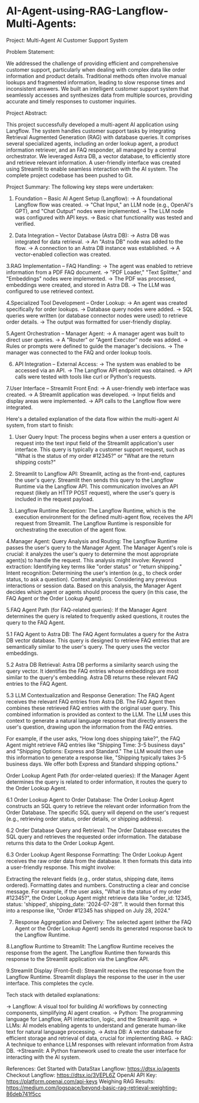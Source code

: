 # AI-Agent-using-RAG-Langflow-Multi-Agents:

Project: Multi-Agent AI Customer Support System

Problem Statement:

We addressed the challenge of providing efficient and comprehensive customer support, particularly when dealing with complex data like order information and product details. Traditional methods often involve manual lookups and fragmented information, leading to slow response times and inconsistent answers. We built an intelligent customer support system that seamlessly accesses and synthesizes data from multiple sources, providing accurate and timely responses to customer inquiries.

Project Abstract:

This project successfully developed a multi-agent AI application using Langflow. The system handles customer support tasks by integrating Retrieval Augmented Generation (RAG) with database queries. It comprises several specialized agents, including an order lookup agent, a product information retriever, and an FAQ responder, all managed by a central orchestrator. We leveraged Astra DB, a vector database, to efficiently store and retrieve relevant information. A user-friendly interface was created using Streamlit to enable seamless interaction with the AI system. The complete project codebase has been pushed to Git.

Project Summary:
The following key steps were undertaken:

1. Foundation – Basic AI Agent Setup (Langflow):
-> A foundational Langflow flow was created.
-> "Chat Input," an LLM node (e.g., OpenAI's GPT), and "Chat Output" nodes were implemented.
-> The LLM node was configured with API keys.
-> Basic chat functionality was tested and verified.

2. Data Integration – Vector Database (Astra DB):
-> Astra DB was integrated for data retrieval.
-> An "Astra DB" node was added to the flow.
-> A connection to an Astra DB instance was established.
-> A vector-enabled collection was created.

3.RAG Implementation – FAQ Handling:
-> The agent was enabled to retrieve information from a PDF FAQ document.
-> "PDF Loader," "Text Splitter," and "Embeddings" nodes were implemented.
-> The PDF was processed, embeddings were created, and stored in Astra DB.
-> The LLM was configured to use retrieved context.

4.Specialized Tool Development – Order Lookup:
-> An agent was created specifically for order lookups.
-> Database query nodes were added.
-> SQL queries were written (or database connector nodes were used) to retrieve order details.
-> The output was formatted for user-friendly display.

5.Agent Orchestration – Manager Agent:
-> A manager agent was built to direct user queries.
-> A "Router" or "Agent Executor" node was added.
-> Rules or prompts were defined to guide the manager's decisions.
-> The manager was connected to the FAQ and order lookup tools.

6. API Integration – External Access:
-> The system was enabled to be accessed via an API.
-> The Langflow API endpoint was obtained.
-> API calls were tested with tools like curl or Python's requests.

7.User Interface – Streamlit Front End:
-> A user-friendly web interface was created.
-> A Streamlit application was developed.
-> Input fields and display areas were implemented.
-> API calls to the Langflow flow were integrated.


Here's a detailed explanation of the data flow within the multi-agent AI system, from start to finish:

1. User Query Input:
The process begins when a user enters a question or request into the text input field of the Streamlit application's user interface. This query is typically a customer support request, such as "What is the status of my order #12345?" or "What are the return shipping costs?"

2. Streamlit to Langflow API:
Streamlit, acting as the front-end, captures the user's query.
Streamlit then sends this query to the Langflow Runtime via the Langflow API.
This communication involves an API request (likely an HTTP POST request), where the user's query is included in the request payload.

3. Langflow Runtime Reception:
The Langflow Runtime, which is the execution environment for the defined multi-agent flow, receives the API request from Streamlit.
The Langflow Runtime is responsible for orchestrating the execution of the agent flow.

4.Manager Agent: Query Analysis and Routing:
The Langflow Runtime passes the user's query to the Manager Agent.
The Manager Agent's role is crucial: it analyzes the user's query to determine the most appropriate agent(s) to handle the request.
This analysis might involve:
Keyword extraction: Identifying key terms like "order status" or "return shipping."
Intent recognition: Determining the user's intention (e.g., to check order status, to ask a question).
Context analysis: Considering any previous interactions or session data.
Based on this analysis, the Manager Agent decides which agent or agents should process the query (in this case, the FAQ Agent or the Order Lookup Agent).

5.FAQ Agent Path (for FAQ-related queries):
If the Manager Agent determines the query is related to frequently asked questions, it routes the query to the FAQ Agent.

5.1 FAQ Agent to Astra DB: The FAQ Agent formulates a query for the Astra DB vector database. This query is designed to retrieve FAQ entries that are semantically similar to the user's query. The query uses the vector embeddings.

5.2 Astra DB Retrieval: Astra DB performs a similarity search using the query vector. It identifies the FAQ entries whose embeddings are most similar to the query's embedding. Astra DB returns these relevant FAQ entries to the FAQ Agent.

5.3 LLM Contextualization and Response Generation: The FAQ Agent receives the relevant FAQ entries from Astra DB. The FAQ Agent then combines these retrieved FAQ entries with the original user query. This combined information is provided as context to the LLM. The LLM uses this context to generate a natural language response that directly answers the user's question, drawing upon the information from the FAQ entries.

For example, if the user asks, "How long does shipping take?", the FAQ Agent might retrieve FAQ entries like "Shipping Time: 3-5 business days" and "Shipping Options: Express and Standard." The LLM would then use this information to generate a response like, "Shipping typically takes 3-5 business days. We offer both Express and Standard shipping options."

Order Lookup Agent Path (for order-related queries):
If the Manager Agent determines the query is related to order information, it routes the query to the Order Lookup Agent.

6.1 Order Lookup Agent to Order Database: The Order Lookup Agent constructs an SQL query to retrieve the relevant order information from the Order Database. The specific SQL query will depend on the user's request (e.g., retrieving order status, order details, or shipping address).

6.2 Order Database Query and Retrieval: The Order Database executes the SQL query and retrieves the requested order information. The database returns this data to the Order Lookup Agent.

6.3 Order Lookup Agent Response Formatting: The Order Lookup Agent receives the raw order data from the database. It then formats this data into a user-friendly response. This might involve:

Extracting the relevant fields (e.g., order status, shipping date, items ordered).
Formatting dates and numbers.
Constructing a clear and concise message.
For example, if the user asks, "What is the status of my order #12345?", the Order Lookup Agent might retrieve data like "order_id: 12345, status: 'shipped', shipping_date: '2024-07-28'". It would then format this into a response like, "Order #12345 has shipped on July 28, 2024."

7. Response Aggregation and Delivery:
The selected agent (either the FAQ Agent or the Order Lookup Agent) sends its generated response back to the Langflow Runtime.

8.Langflow Runtime to Streamlit:
The Langflow Runtime receives the response from the agent.
The Langflow Runtime then forwards this response to the Streamlit application via the Langflow API.

9.Streamlit Display (Front-End):
Streamlit receives the response from the Langflow Runtime.
Streamlit displays the response to the user in the user interface. This completes the cycle.

Tech stack with detailed explanations:

-> Langflow: A visual tool for building AI workflows by connecting components, simplifying AI agent creation.
-> Python: The programming language for Langflow, API interaction, logic, and the Streamlit app.
-> LLMs: AI models enabling agents to understand and generate human-like text for natural language processing.
-> Astra DB: A vector database for efficient storage and retrieval of data, crucial for implementing RAG.
-> RAG: A technique to enhance LLM responses with relevant information from Astra DB.
->Streamlit: A Python framework used to create the user interface for interacting with the AI system.

References:
Get Started with DataStax Langflow: https://dtsx.io/agents Checkout Langflow: https://dtsx.io/3VEPL6Z OpenAI API Key: https://platform.openai.com/api-keys Weighing RAG Results: https://medium.com/logspace/beyond-basic-rag-retrieval-weighting-86deb741f5cc  
